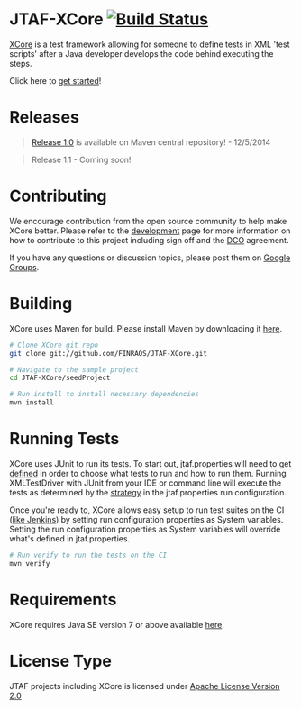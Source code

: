 JTAF-XCore [![Build Status](https://secure.travis-ci.org/FINRAOS/JTAF-XCore.png?branch=master)](http://travis-ci.org/FINRAOS/JTAF-XCore)
==================
[XCore](http://finraos.github.io/JTAF-XCore/) is a test framework allowing for someone to define tests in XML 'test scripts' after a Java developer develops the code behind executing the steps.

Click here to [get started](http://finraos.github.io/JTAF-XCore/howitworks.html)!

Releases
========
>[Release 1.0](https://github.com/FINRAOS/JTAF-XCore/releases/tag/jtaf-xcore-1.0) is available on Maven central repository! - 12/5/2014

>Release 1.1 - Coming soon!

Contributing
=============
We encourage contribution from the open source community to help make XCore better. Please refer to the [development](http://finraos.github.io/JTAF-XCore/contribute.html) page for more information on how to contribute to this project including sign off and the [DCO](https://github.com/FINRAOS/JTAF-XCore/blob/master/DCO) agreement.

If you have any questions or discussion topics, please post them on [Google Groups](https://groups.google.com/forum/#!forum/jtaf-xcore).

Building
=========
XCore uses Maven for build. Please install Maven by downloading it [here](http://maven.apache.org/download.cgi).
```sh
# Clone XCore git repo
git clone git://github.com/FINRAOS/JTAF-XCore.git

# Navigate to the sample project
cd JTAF-XCore/seedProject

# Run install to install necessary dependencies
mvn install
```

Running Tests
==============
XCore uses JUnit to run its tests. To start out, jtaf.properties will need to get [defined](http://finraos.github.io/JTAF-XCore/properties.html) in order to choose what tests to run and how to run them. Running XMLTestDriver with JUnit from your IDE or command line will execute the tests as determined by the [strategy](http://finraos.github.io/JTAF-XCore/strategy.html) in the jtaf.properties run configuration.

Once you're ready to, XCore allows easy setup to run test suites on the CI ([like Jenkins](http://www.jenkins-ci.org/)) by setting run configuration properties as System variables. Setting the run configuration properties as System variables will override what's defined in jtaf.properties.

```sh
# Run verify to run the tests on the CI
mvn verify
```

Requirements
==============
XCore requires Java SE version 7 or above available [here](http://www.oracle.com/technetwork/java/javase/downloads/index.html).

License Type
=============
JTAF projects including XCore is licensed under [Apache License Version 2.0](http://www.apache.org/licenses/LICENSE-2.0)